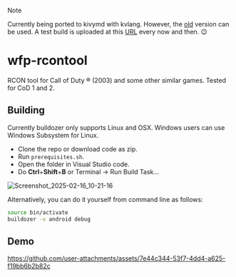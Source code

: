 > [!NOTE]
> Currently being ported to kivymd with kvlang. However, the [old](https://github.com/Wolf-Pack-Clan/wfp-rcontool/tree/main/old) version can be used.
> A test build is uploaded at this [URL](https://cytfiles.optikl.ink/wfprcon-debug.apk) every now and then. 😉️

# wfp-rcontool
RCON tool for Call of Duty ® (2003) and some other similar games. Tested for CoD 1 and 2.

## Building
Currently buildozer only supports Linux and OSX. Windows users can use Windows Subsystem for Linux.
 - Clone the repo or download code as zip.
 - Run `prerequisites.sh`.
 - Open the folder in Visual Studio code.
 - Do **Ctrl**+**Shift**+**B** or Terminal -> Run Build Task...

![Screenshot_2025-02-16_10-21-16](https://github.com/user-attachments/assets/d2b62a78-c5e7-42e0-88b9-82e04f9d456c)

Alternatively, you can do it yourself from command line as follows:
 ```bash
 source bin/activate
 buildozer -v android debug
 ```


## Demo


https://github.com/user-attachments/assets/7e44c344-53f7-4dd4-a625-f19bb6b2b82c

